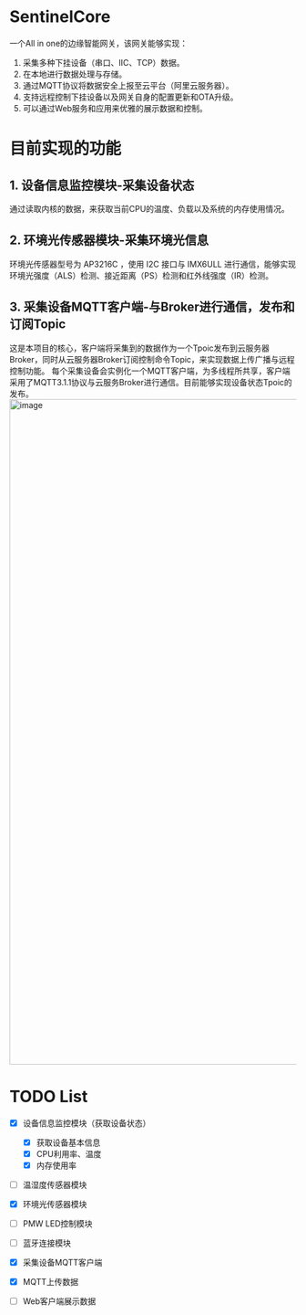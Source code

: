 # SentinelCore
一个All in one的边缘智能网关，该网关能够实现：
1. 采集多种下挂设备（串口、IIC、TCP）数据。
2. 在本地进行数据处理与存储。
3. 通过MQTT协议将数据安全上报至云平台（阿里云服务器）。
4. 支持远程控制下挂设备以及网关自身的配置更新和OTA升级。
5. 可以通过Web服务和应用来优雅的展示数据和控制。

# 目前实现的功能
## 1. 设备信息监控模块-采集设备状态
通过读取内核的数据，来获取当前CPU的温度、负载以及系统的内存使用情况。

## 2. 环境光传感器模块-采集环境光信息 
环境光传感器型号为 AP3216C ，使用 I2C 接口与 IMX6ULL 进行通信，能够实现环境光强度（ALS）检测、接近距离（PS）检测和红外线强度（IR）检测。

## 3. 采集设备MQTT客户端-与Broker进行通信，发布和订阅Topic
这是本项目的核心，客户端将采集到的数据作为一个Tpoic发布到云服务器Broker，同时从云服务器Broker订阅控制命令Topic，来实现数据上传广播与远程控制功能。
每个采集设备会实例化一个MQTT客户端，为多线程所共享，客户端采用了MQTT3.1.1协议与云服务Broker进行通信。目前能够实现设备状态Tpoic的发布。
<img width="1846" height="1166" alt="image" src="https://github.com/user-attachments/assets/3ec5b393-a024-462f-9d7c-2cd5a88ab53e" />

# TODO List 
- [x] 设备信息监控模块（获取设备状态）
  - [x] 获取设备基本信息 
  - [x] CPU利用率、温度
  - [x] 内存使用率
- [ ] 温湿度传感器模块
- [x] 环境光传感器模块
- [ ] PMW LED控制模块
- [ ] 蓝牙连接模块
- [x] 采集设备MQTT客户端
- [x] MQTT上传数据
- [ ] Web客户端展示数据





